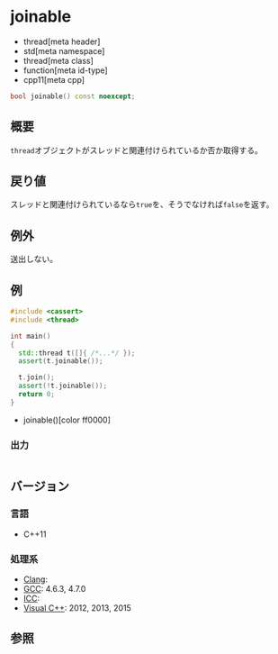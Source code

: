 # joinable
* thread[meta header]
* std[meta namespace]
* thread[meta class]
* function[meta id-type]
* cpp11[meta cpp]

```cpp
bool joinable() const noexcept;
```

## 概要
`thread`オブジェクトがスレッドと関連付けられているか否か取得する。


## 戻り値
スレッドと関連付けられているなら`true`を、そうでなければ`false`を返す。


## 例外
送出しない。


## 例
```cpp example
#include <cassert>
#include <thread>

int main()
{
  std::thread t([]{ /*...*/ });
  assert(t.joinable());

  t.join();
  assert(!t.joinable());
  return 0;
}
```
* joinable()[color ff0000]

### 出力
```
```

## バージョン
### 言語
- C++11

### 処理系
- [Clang](/implementation.md#clang):
- [GCC](/implementation.md#gcc): 4.6.3, 4.7.0
- [ICC](/implementation.md#icc):
- [Visual C++](/implementation.md#visual_cpp): 2012, 2013, 2015

## 参照
